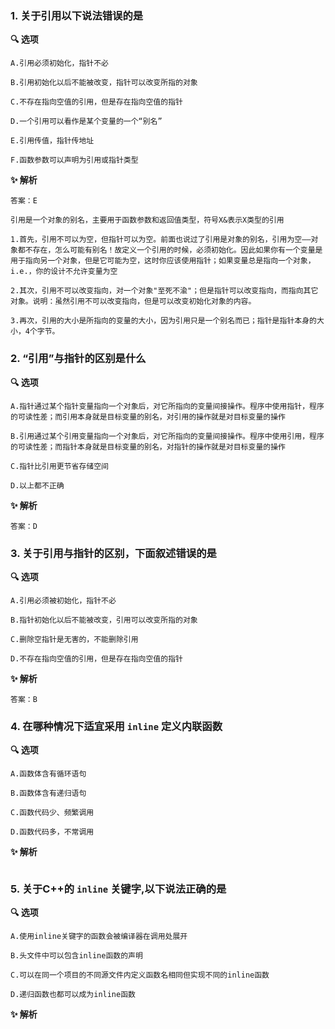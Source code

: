 ### 1. 关于引用以下说法错误的是

**🔍 选项**

```
A.引用必须初始化，指针不必

B.引用初始化以后不能被改变，指针可以改变所指的对象

C.不存在指向空值的引用，但是存在指向空值的指针

D.一个引用可以看作是某个变量的一个“别名”

E.引用传值，指针传地址

F.函数参数可以声明为引用或指针类型
```

**✨ 解析**

```
答案：E

引用是一个对象的别名，主要用于函数参数和返回值类型，符号X&表示X类型的引用

1.首先，引用不可以为空，但指针可以为空。前面也说过了引用是对象的别名，引用为空——对象都不存在，怎么可能有别名！故定义一个引用的时候，必须初始化。因此如果你有一个变量是用于指向另一个对象，但是它可能为空，这时你应该使用指针；如果变量总是指向一个对象，i.e.，你的设计不允许变量为空

2.其次，引用不可以改变指向，对一个对象"至死不渝"；但是指针可以改变指向，而指向其它对象。说明：虽然引用不可以改变指向，但是可以改变初始化对象的内容。

3.再次，引用的大小是所指向的变量的大小，因为引用只是一个别名而已；指针是指针本身的大小，4个字节。
```



### 2. “引用”与指针的区别是什么

**🔍 选项**

```
A.指针通过某个指针变量指向一个对象后，对它所指向的变量间接操作。程序中使用指针，程序的可读性差；而引用本身就是目标变量的别名，对引用的操作就是对目标变量的操作

B.引用通过某个引用变量指向一个对象后，对它所指向的变量间接操作。程序中使用引用，程序的可读性差；而指针本身就是目标变量的别名，对指针的操作就是对目标变量的操作

C.指针比引用更节省存储空间

D.以上都不正确
```

**✨ 解析**

```
答案：D
```



### 3. 关于引用与指针的区别，下面叙述错误的是

**🔍 选项**

```
A.引用必须被初始化，指针不必

B.指针初始化以后不能被改变，引用可以改变所指的对象

C.删除空指针是无害的，不能删除引用

D.不存在指向空值的引用，但是存在指向空值的指针
```

**✨ 解析**

```
答案：B
```



### 4. 在哪种情况下适宜采用 `inline` 定义内联函数

**🔍 选项**

```
A.函数体含有循环语句

B.函数体含有递归语句

C.函数代码少、频繁调用

D.函数代码多，不常调用
```

**✨ 解析**

```
```



### 5. 关于C++的 `inline` 关键字,以下说法正确的是

**🔍 选项**

```
A.使用inline关键字的函数会被编译器在调用处展开

B.头文件中可以包含inline函数的声明

C.可以在同一个项目的不同源文件内定义函数名相同但实现不同的inline函数

D.递归函数也都可以成为inline函数
```

**✨ 解析**

```
```

























